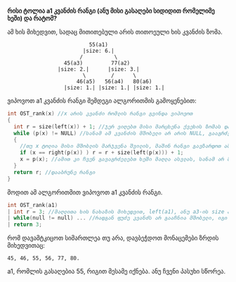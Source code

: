 **რისი ტოლია a1 კვანძის რანგი (ანუ მისი გასაღები სიდიდით რომელიმე ხეში) და რატომ?**

ამ ხის მიხედვით, სადაც მითითებული არის თითოეული ხის კვანძის ზომა.
```
                          55(a1)
                        |size: 6.|
                       /          \
                  45(a3)         77(a2)
                |size: 2.|      |size: 3.|
                        \        /      \
                      46(a5)   56(a4)   80(a6)
                  |size: 1.| |size: 1.| |size: 1.|
```

ვიპოვოთ a1 კვანძის რანგი შემდეგი ალგორითმის გამოყენებით:

```cpp
int OST_rank(x) //x არის კვანძი რომლის რანგი გვინდა ვიპოვოთ
{
  int r = size(left(x)) + 1; //ჯერ ვიღებთ მისი მარცხენა ქვეხის ზომას და ვუმატებთ ერთს.
  while (p(x) != NULL) //სანამ ამ კვანძის მშობელი არ არის NULL, გააგრძელე ციკლის მუშაობა.
  {
    //თუ x ტოლია მისი მშობლის მარჯვენა შვილის, მაშინ რანგი გავზარდოთ ამ კვანძის მშობლის მარცხენა შვილის ზომით, მიმატებული ერთი.
    if (x == right(p(x)) ) r = r + size(left(p(x))) + 1;
    x = p(x); //ამით კი ჩვენ გავაგრძელებთ ხეში მაღლა ასვლას, სანამ არ მივიღებთ NULL-ს.
  }
  return r; //დააბრუნე რანგი
}
```

მოდით ამ ალგორითმით ვიპოვოთ a1 კვანძის რანგი.

```cpp
int OST_rank(a1)
| int r = 3; //მაღლითა ხის ნახაზის მიხედვით, left(a1), ანუ a3-ის size არის 2. ამიტომაც r = 2+1 = 3
| while(null != null) ... //რადგან ფუძე კვანძს არ გააჩნია მშობელი, იგი არის null. სწორედ ამის გამო ციკლი არ იმუშავებს.
| return 3;
```

რომ დავამტკიცოთ სიმართლეა თუ არა, დავბეჭდოთ მონაცემები ზრდის მიხედვითაც:

```
45, 46, 55, 56, 77, 80.
```

a1, რომლის გასაღებია 55, რიგით მესამე იქნება. ანუ ჩვენი პასუხი სწორეა.
